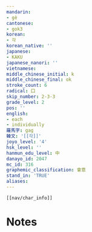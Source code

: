 ```yaml
---
mandarin:
- gè
cantonese:
- gok3
korean:
- 각
korean_native: ''
japanese:
- KAKU
japanese_nanori: ''
vietnamese:
middle_chinese_initial: k
middle_chinese_final: ɑk
stroke_count: 6
radical: 口
skip_number: 2-3-3
grade_level: 2
pos: ''
english:
- each
- individually
羅馬字: gag
韓文: '[[각]]'
joyo_level: '4'
hsk_level: ''
hanmun_edu_level: 中
danayo_id: 2047
mc_id: 316
graphemic_classification: 會意
stand_in: 'TRUE'
aliases:
---
```

```meta-bind-embed
[[nav/char_info]]
```

# Notes
